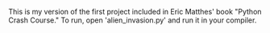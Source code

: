 This is my version of the first project included in Eric Matthes' book "Python Crash Course." To run, open 'alien_invasion.py' and run it in your compiler.
